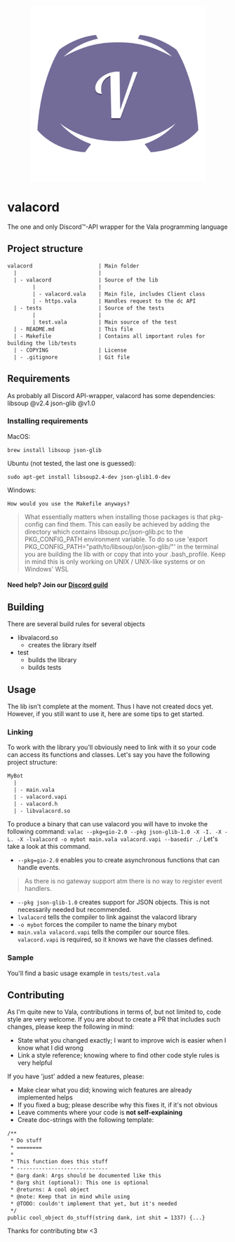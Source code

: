 <div align="center"><img src="https://github.com/G3bE/valacord/raw/master/resources/valacord.png" width="400px" /></div>

# valacord
The one and only Discord™-API wrapper for the Vala programming language

## Project structure
```
valacord                     | Main folder
  |                          |
  | - valacord               | Source of the lib
        |                    |
        | - valacord.vala    | Main file, includes Client class
        | - https.vala       | Handles request to the dc API
  | - tests                  | Source of the tests
        |                    |
        | test.vala          | Main source of the test
  | - README.md              | This file
  | - Makefile               | Contains all important rules for building the lib/tests
  | - COPYING                | License
  | - .gitignore             | Git file
```
## Requirements
As probably all Discord API-wrapper, valacord has some dependencies:
libsoup @v2.4
json-glib @v1.0

### Installing requirements
MacOS:
```
brew install libsoup json-glib
```

Ubuntu (not tested, the last one is guessed):
```
sudo apt-get install libsoup2.4-dev json-glib1.0-dev
```

Windows:
```
How would you use the Makefile anyways?
```
> What essentially matters when installing those packages is that pkg-config can find them. This can easily be achieved by adding the directory which contains libsoup.pc/json-glib.pc to the PKG_CONFIG_PATH environment variable. 
> To do so use 'export PKG_CONFIG_PATH="path/to/libsoup/or/json-glib/"' in the terminal you are building the lib with or copy that into your .bash_profile.
> Keep in mind this is only working on UNIX / UNIX-like systems or on Windows' WSL

#### Need help? Join our [Discord guild](https://discord.gg/NHJmcXe)

## Building
There are several build rules for several objects
- libvalacord.so
  - creates the library itself
- test
  - builds the library
  - builds tests

## Usage
The lib isn't complete at the moment. Thus I have not created docs yet. However, if you still want to use it, here are some tips to get started.
### Linking
To work with the library you'll obviously need to link with it so your code can access its functions and classes. Let's say you have the following project structure:
```
MyBot
  |
  | - main.vala
  | - valacord.vapi
  | - valacord.h
  | - libvalacord.so
```
To produce a binary that can use valacord you will have to invoke the following command:
`valac --pkg=gio-2.0 --pkg json-glib-1.0 -X -I. -X -L. -X -lvalacord -o mybot main.vala valacord.vapi --basedir ./`
Let's take a look at this command.
- `--pkg=gio-2.0` enables you to create asynchronous functions that can handle events.
> As there is no gateway support atm there is no way to register event handlers.

- `--pkg json-glib-1.0` creates support for JSON objects. This is not necessarily needed but recommended.
- `lvalacord` tells the compiler to link against the valacord library
- `-o mybot` forces the compiler to name the binary mybot
- `main.vala valacord.vapi` tells the compiler our source files. `valacord.vapi` is required, so it knows we have the classes defined.
### Sample
You'll find a basic usage example in `tests/test.vala`

## Contributing
As I'm quite new to Vala, contributions in terms of, but not limited to, code style are very welcome. If you are about to create
a PR that includes such changes, please keep the following in mind:
- State what you changed exactly; I want to improve wich is easier when I know what I did wrong
- Link a style reference; knowing where to find other code style rules is very helpful

If you have 'just' added a new features, please:
- Make clear what you did; knowing wich features are already implemented helps
- If you fixed a bug; please describe why this fixes it, if it's not obvious
- Leave comments where your code is **not self-explaining**
- Create doc-strings with the following template:
```
/**
 * Do stuff
 * ========
 * 
 * This function does this stuff
 * -----------------------------
 * @arg dank: Args should be documented like this
 * @arg shit (optional): This one is optional
 * @returns: A cool object
 * @note: Keep that in mind while using
 * @TODO: couldn't implement that yet, but it's needed
 */
public cool_object do_stuff(string dank, int shit = 1337) {...}
```
Thanks for contributing btw <3
